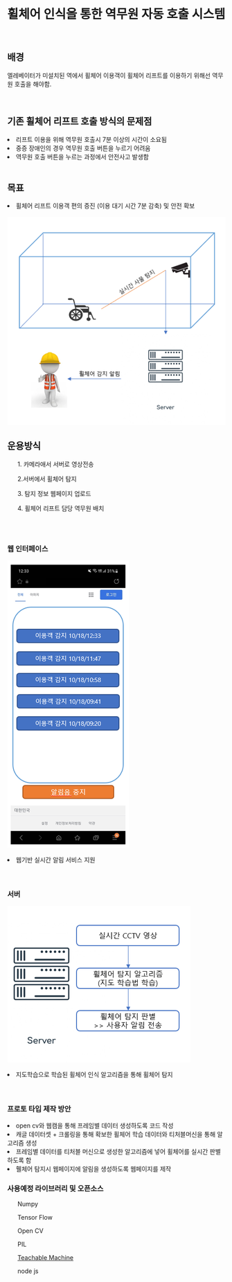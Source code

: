 
# 휠체어 인식을 통한 역무원 자동 호출 시스템

</br>

## 배경

엘레베이터가 미설치된 역에서 휠체어 이용객이 휠체어 리프트를 이용하기 위해선 역무원 호출을 해야함.

</br>

## 기존 휠체어 리프트 호출 방식의 문제점
<li>리프트 이용을 위해 역무원 호출시 7분 이상의 시간이 소요됨</li>
<li>중증 장애인의 경우 역무원 호출 버튼을 누르기 어려움</li>
<li>역무원 호출 버튼을 누르는 과정에서 안전사고 발생함</li>
<br/>

## 목표
<li>휠체어 리프트 이용객 편의 증진 (이용 대기 시간 7분 감축) 및 안전 확보 </li>

<br/>
<img src="https://github.com/Joong-main/OSS_project/blob/main/doc/img/%EC%84%9C%EB%B9%84%EC%8A%A4%20%EA%B0%9C%EC%84%A0.PNG"></img>


## 운용방식
<ol>1. 카메라애서 서버로 영상전송</ol>
<ol>2.서버에서 휠체어 탐지</ol>
<ol>3. 탐지 정보 웹페이지 업로드</ol>
<ol>4. 휠체어 리프트 담당 역무원 배치</ol>
<br/>
<br/>

### 웹 인터페이스 
<img src="https://github.com/Joong-main/OSS_project/blob/main/doc/img/%EB%AA%A8%EB%B0%94%EC%9D%BC%20%EC%9B%B9.PNG"> </img>
<li>웹기반 실시간 알림 서비스 지원</li>
</br>
</br>


### 서버
<img src="https://github.com/Joong-main/OSS_project/blob/main/doc/img/%EC%84%9C%EB%B2%84%20%ED%8C%90%EB%B3%84.PNG"></src>
<li> 지도학습으로 학습된 휠체어 인식 알고리즘을 통해 휠체어 탐지</li>

</br>
</br>

### 프로토 타입 제작 방안
<li> open cv와 웹캠을 통해 프레임별 데이터 생성하도록 코드 작성</li>
<li> 캐글 데이터셋 + 크롤링을 통해 확보한 휠체어 학습 데이터와 티처블머신을 통해 알고리즘 생성</li>
<li>프레임별 데이터를 티처블 머신으로 생성한 알고리즘에 넣어 휠체어를 실시간 판별하도록 함</li>
<li>휄체어 탐지시 웹페이지에 알림을 생성하도록 웹페이지를 제작</li>

### 사용예정 라이브러리 및 오픈소스
<ul>Numpy</ul>
<ul>Tensor Flow</ul>
<ul>Open CV</ul>
<ul>PIL</ul>
<ul><a href="https://teachablemachine.withgoogle.com/">Teachable Machine</a></ul>
<ul>node js</ul>
